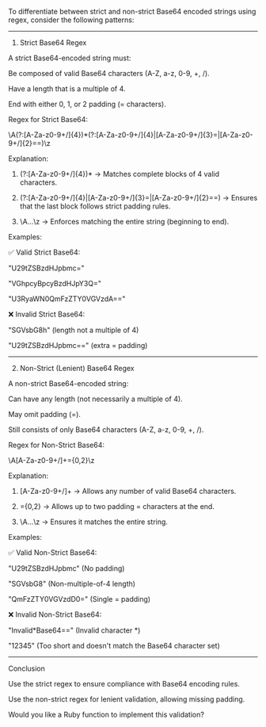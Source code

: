 To differentiate between strict and non-strict Base64 encoded strings using regex, consider the following patterns:


---

1. Strict Base64 Regex

A strict Base64-encoded string must:

Be composed of valid Base64 characters (A-Z, a-z, 0-9, +, /).

Have a length that is a multiple of 4.

End with either 0, 1, or 2 padding (= characters).


Regex for Strict Base64:

\A(?:[A-Za-z0-9+/]{4})*(?:[A-Za-z0-9+/]{4}|[A-Za-z0-9+/]{3}=|[A-Za-z0-9+/]{2}==)\z

Explanation:

1. (?:[A-Za-z0-9+/]{4})* → Matches complete blocks of 4 valid characters.


2. (?:[A-Za-z0-9+/]{4}|[A-Za-z0-9+/]{3}=|[A-Za-z0-9+/]{2}==) → Ensures that the last block follows strict padding rules.


3. \A...\z → Enforces matching the entire string (beginning to end).



Examples:

✅ Valid Strict Base64:

"U29tZSBzdHJpbmc="

"VGhpcyBpcyBzdHJpY3Q="

"U3RyaWN0QmFzZTY0VGVzdA=="


❌ Invalid Strict Base64:

"SGVsbG8h" (length not a multiple of 4)

"U29tZSBzdHJpbmc==" (extra = padding)



---

2. Non-Strict (Lenient) Base64 Regex

A non-strict Base64-encoded string:

Can have any length (not necessarily a multiple of 4).

May omit padding (=).

Still consists of only Base64 characters (A-Z, a-z, 0-9, +, /).


Regex for Non-Strict Base64:

\A[A-Za-z0-9+/]+={0,2}\z

Explanation:

1. [A-Za-z0-9+/]+ → Allows any number of valid Base64 characters.


2. ={0,2} → Allows up to two padding = characters at the end.


3. \A...\z → Ensures it matches the entire string.



Examples:

✅ Valid Non-Strict Base64:

"U29tZSBzdHJpbmc" (No padding)

"SGVsbG8" (Non-multiple-of-4 length)

"QmFzZTY0VGVzdD0=" (Single = padding)


❌ Invalid Non-Strict Base64:

"Invalid*Base64==" (Invalid character *)

"12345" (Too short and doesn't match the Base64 character set)



---

Conclusion

Use the strict regex to ensure compliance with Base64 encoding rules.

Use the non-strict regex for lenient validation, allowing missing padding.


Would you like a Ruby function to implement this validation?


